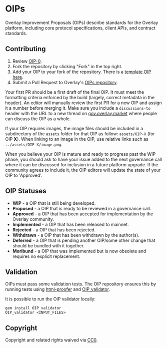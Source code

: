 # OIPs

Overlay Improvement Proposals (OIPs) describe standards for the Overlay platform, including core protocol specifications, client APIs, and contract standards.

## Contributing

 1. Review [OIP-0](OIPs/OIP-0.md).
 2. Fork the repository by clicking "Fork" in the top right.
 3. Add your OIP to your fork of the repository. There is a [template OIP here](OIP-X.md).
 4. Submit a Pull Request to Overlay's [OIPs repository](https://github.com/overlay-market/OIPs/).

Your first PR should be a first draft of the final OIP. It must meet the formatting criteria enforced by the build (largely, correct metadata in the header). An editor will manually review the first PR for a new OIP and assign it a number before merging it. Make sure you include a `discussions-to` header with the URL to a new thread on [gov.overlay.market](https://gov.overlay.market/) where people can discuss the OIP as a whole.

If your OIP requires images, the image files should be included in a subdirectory of the `assets` folder for that OIP as follow: `assets/OIP-X` (for OIP **X**). When linking to an image in the OIP, use relative links such as `../assets/OIP-X/image.png`.

When you believe your OIP is mature and ready to progress past the WIP phase, you should ask to have your issue added to the next governance call where it can be discussed for inclusion in a future platform upgrade. If the community agrees to include it, the OIP editors will update the state of your OIP to 'Approved'.

## OIP Statuses

* **WIP** - a OIP that is still being developed.
* **Proposed** - a OIP that is ready to be reviewed in a governance call.
* **Approved** - a OIP that has been accepted for implementation by the Overlay community.
* **Implemented** - a OIP that has been released to mainnet.
* **Rejected** - a OIP that has been rejected.
* **Withdrawn** - a OIP that has been withdrawn by the author(s).
* **Deferred** - a OIP that is pending another OIP/some other change that should be bundled with it together.
* **Moribund** - a OIP that was implemented but is now obsolete and requires no explicit replacement.

## Validation

OIPs must pass some validation tests.  The OIP repository ensures this by running tests using [html-proofer](https://rubygems.org/gems/html-proofer) and [OIP_validator](https://rubygems.org/gems/OIP_validator).

It is possible to run the OIP validator locally:
```
gem install OIP_validator
OIP_validator <INPUT_FILES>
```

## Copyright

Copyright and related rights waived via [CC0](https://creativecommons.org/publicdomain/zero/1.0/).
